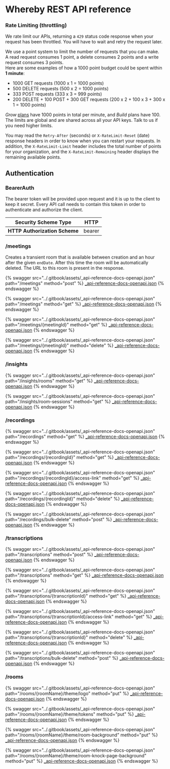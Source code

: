 # Whereby REST API reference

### Rate Limiting (throttling)

We rate limit our APIs, returning a `429` status code response when your request has been throttled. You will have to wait and retry the request later.

We use a point system to limit the number of requests that you can make.\
A read request consumes 1 point, a delete consumes 2 points and a write request consumes 3 points.\
Here are some examples of how a 1000 point budget could be spent within **1 minute**:

* 1000 GET requests (1000 x 1 = 1000 points)
* 500 DELETE requests (500 x 2 = 1000 points)
* 333 POST requests (333 x 3 = 999 points)
* 200 DELETE + 100 POST + 300 GET requests (200 x 2 + 100 x 3 + 300 x 1 = 1000 points)

_Grow_ [plans](https://whereby.com/information/embedded/pricing/) have 1000 points in total per minute, and _Build_ plans have 100. The limits are global and are shared across all your API keys. Talk to us if you need higher limits.

You may read the `Retry-After` (seconds) or `X-RateLimit-Reset` (date) response headers in order to know when you can restart your requests. In addition, the `X-RateLimit-Limit` header includes the total number of points for your organization, and the `X-RateLimit-Remaining` header displays the remaining available points.

## Authentication

### BearerAuth

The bearer token will be provided upon request and it is up to the client to keep it secret. Every API call needs to contain this token in order to authenticate and authorize the client.

| **Security Scheme Type**      | HTTP   |
| ----------------------------- | ------ |
| **HTTP Authorization Scheme** | bearer |

### /meetings

Creates a transient room that is available between creation and an hour after the given `endDate`. After this time the room will be automatically deleted. The URL to this room is present in the response.

{% swagger src="../.gitbook/assets/_api-reference-docs-openapi.json" path="/meetings" method="post" %}
[_api-reference-docs-openapi.json](../.gitbook/assets/_api-reference-docs-openapi.json)
{% endswagger %}

{% swagger src="../.gitbook/assets/_api-reference-docs-openapi.json" path="/meetings" method="get" %}
[_api-reference-docs-openapi.json](../.gitbook/assets/_api-reference-docs-openapi.json)
{% endswagger %}

{% swagger src="../.gitbook/assets/_api-reference-docs-openapi.json" path="/meetings/{meetingId}" method="get" %}
[_api-reference-docs-openapi.json](../.gitbook/assets/_api-reference-docs-openapi.json)
{% endswagger %}

{% swagger src="../.gitbook/assets/_api-reference-docs-openapi.json" path="/meetings/{meetingId}" method="delete" %}
[_api-reference-docs-openapi.json](../.gitbook/assets/_api-reference-docs-openapi.json)
{% endswagger %}

### /insights

{% swagger src="../.gitbook/assets/_api-reference-docs-openapi.json" path="/insights/rooms" method="get" %}
[_api-reference-docs-openapi.json](../.gitbook/assets/_api-reference-docs-openapi.json)
{% endswagger %}

{% swagger src="../.gitbook/assets/_api-reference-docs-openapi.json" path="/insights/room-sessions" method="get" %}
[_api-reference-docs-openapi.json](../.gitbook/assets/_api-reference-docs-openapi.json)
{% endswagger %}

### /recordings

{% swagger src="../.gitbook/assets/_api-reference-docs-openapi.json" path="/recordings" method="get" %}
[_api-reference-docs-openapi.json](../.gitbook/assets/_api-reference-docs-openapi.json)
{% endswagger %}

{% swagger src="../.gitbook/assets/_api-reference-docs-openapi.json" path="/recordings/{recordingId}" method="get" %}
[_api-reference-docs-openapi.json](../.gitbook/assets/_api-reference-docs-openapi.json)
{% endswagger %}

{% swagger src="../.gitbook/assets/_api-reference-docs-openapi.json" path="/recordings/{recordingId}/access-link" method="get" %}
[_api-reference-docs-openapi.json](../.gitbook/assets/_api-reference-docs-openapi.json)
{% endswagger %}

{% swagger src="../.gitbook/assets/_api-reference-docs-openapi.json" path="/recordings/{recordingId}" method="delete" %}
[_api-reference-docs-openapi.json](../.gitbook/assets/_api-reference-docs-openapi.json)
{% endswagger %}

{% swagger src="../.gitbook/assets/_api-reference-docs-openapi.json" path="/recordings/bulk-delete" method="post" %}
[_api-reference-docs-openapi.json](../.gitbook/assets/_api-reference-docs-openapi.json)
{% endswagger %}

### /transcriptions

{% swagger src="../.gitbook/assets/_api-reference-docs-openapi.json" path="/transcriptions" method="post" %}
[_api-reference-docs-openapi.json](../.gitbook/assets/_api-reference-docs-openapi.json)
{% endswagger %}

{% swagger src="../.gitbook/assets/_api-reference-docs-openapi.json" path="/transcriptions" method="get" %}
[_api-reference-docs-openapi.json](../.gitbook/assets/_api-reference-docs-openapi.json)
{% endswagger %}

{% swagger src="../.gitbook/assets/_api-reference-docs-openapi.json" path="/transcriptions/{transcriptionId}" method="get" %}
[_api-reference-docs-openapi.json](../.gitbook/assets/_api-reference-docs-openapi.json)
{% endswagger %}

{% swagger src="../.gitbook/assets/_api-reference-docs-openapi.json" path="/transcriptions/{transcriptionId}/access-link" method="get" %}
[_api-reference-docs-openapi.json](../.gitbook/assets/_api-reference-docs-openapi.json)
{% endswagger %}

{% swagger src="../.gitbook/assets/_api-reference-docs-openapi.json" path="/transcriptions/{transcriptionId}" method="delete" %}
[_api-reference-docs-openapi.json](../.gitbook/assets/_api-reference-docs-openapi.json)
{% endswagger %}

{% swagger src="../.gitbook/assets/_api-reference-docs-openapi.json" path="/transcriptions/bulk-delete" method="post" %}
[_api-reference-docs-openapi.json](../.gitbook/assets/_api-reference-docs-openapi.json)
{% endswagger %}

### /rooms

{% swagger src="../.gitbook/assets/_api-reference-docs-openapi.json" path="/rooms/{roomName}/theme/logo" method="put" %}
[_api-reference-docs-openapi.json](../.gitbook/assets/_api-reference-docs-openapi.json)
{% endswagger %}

{% swagger src="../.gitbook/assets/_api-reference-docs-openapi.json" path="/rooms/{roomName}/theme/tokens" method="put" %}
[_api-reference-docs-openapi.json](../.gitbook/assets/_api-reference-docs-openapi.json)
{% endswagger %}

{% swagger src="../.gitbook/assets/_api-reference-docs-openapi.json" path="/rooms/{roomName}/theme/room-background" method="put" %}
[_api-reference-docs-openapi.json](../.gitbook/assets/_api-reference-docs-openapi.json)
{% endswagger %}

{% swagger src="../.gitbook/assets/_api-reference-docs-openapi.json" path="/rooms/{roomName}/theme/room-knock-page-background" method="put" %}
[_api-reference-docs-openapi.json](../.gitbook/assets/_api-reference-docs-openapi.json)
{% endswagger %}
